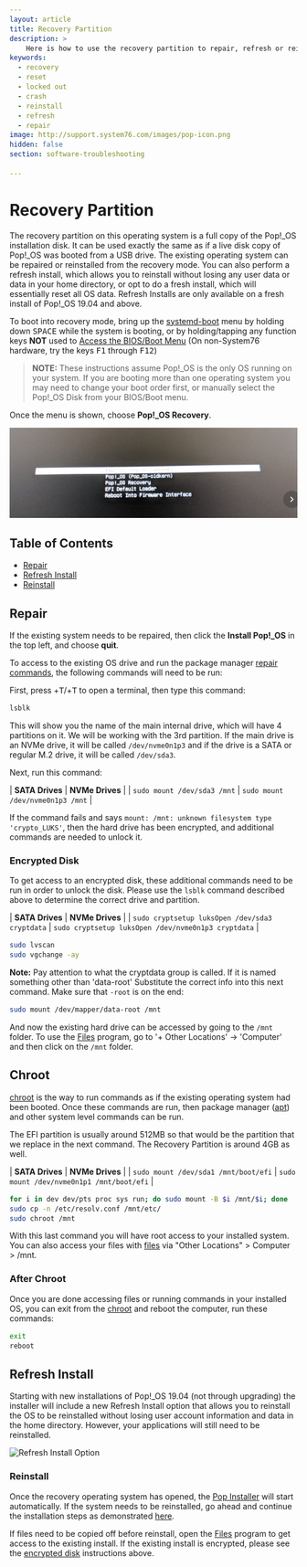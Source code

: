 ```yaml
---
layout: article
title: Recovery Partition
description: >
    Here is how to use the recovery partition to repair, refresh or reinstall your operating system.
keywords:
  - recovery
  - reset
  - locked out
  - crash
  - reinstall
  - refresh
  - repair
image: http://support.system76.com/images/pop-icon.png
hidden: false
section: software-troubleshooting

---
```


# Recovery Partition

The recovery partition on this operating system is a full copy of the Pop!\_OS installation disk. It can be used exactly the same as if a live disk copy of Pop!\_OS was booted from a USB drive. The existing operating system can be repaired or reinstalled from the recovery mode. You can also perform a refresh install, which allows you to reinstall without losing any user data or data in your home directory, or opt to do a fresh install, which will essentially reset all OS data. Refresh Installs are only available on a fresh install of Pop!\_OS 19.04 and above.

To boot into recovery mode, bring up the <u>systemd-boot</u> menu by holding down <kbd>SPACE</kbd> while the system is booting, or by holding/tapping any function keys **NOT** used to [Access the BIOS/Boot Menu](https://support.system76.com/articles/boot-menu/) (On non-System76 hardware, try the keys <kbd>F1</kbd> through <kbd>F12</kbd>) 

> **NOTE:** These instructions assume Pop!\_OS is the only OS running on your system. If you are booting more than one operating system you may need to change your boot order first, or manually select the Pop!\_OS Disk from your BIOS/Boot menu.

Once the menu is shown, choose **Pop!_OS Recovery**.

![systemd-boot](/images/pop-recovery/systemd-boot.png)

## Table of Contents

- [Repair](/articles/pop-recovery/#repair)
- [Refresh Install](/articles/pop-recovery/#refresh-install)
- [Reinstall](/articles/pop-recovery/#reinstall)

## Repair

If the existing system needs to be repaired, then click the **Install Pop!_OS** in the top left, and choose **quit**.

To access to the existing OS drive and run the package manager [repair commands](/articles/package-manager-pop/), the following commands will need to be run:

First, press <kbd><span class="fl-pop-key"></span></kbd>+<kbd>T</kbd>/<kbd><i class="fl-ubuntu"></i></kbd>+<kbd>T</kbd> to open a terminal, then type this command:

```bash
lsblk
```

This will show you the name of the main internal drive, which will have 4 partitions on it.  We will be working with the 3rd partition.  If the main drive is an NVMe drive, it will be called `/dev/nvme0n1p3` and if the drive is a SATA or regular M.2 drive, it will be called `/dev/sda3`.

Next, run this command:

| **SATA Drives**           | **NVMe Drives**                |
| ```sudo mount /dev/sda3 /mnt``` | ```sudo mount /dev/nvme0n1p3 /mnt``` |

If the command fails and says `mount: /mnt: unknown filesystem type 'crypto_LUKS'`, then the hard drive has been encrypted, and additional commands are needed to unlock it.  

### Encrypted Disk

To get access to an encrypted disk, these additional commands need to be run in order to unlock the disk.  Please use the `lsblk` command described above to determine the correct drive and partition.

| **SATA Drives**                                    | **NVMe Drives**                                         |
| ```sudo cryptsetup luksOpen /dev/sda3 cryptdata``` | ```sudo cryptsetup luksOpen /dev/nvme0n1p3 cryptdata``` |

```bash
sudo lvscan
sudo vgchange -ay
```

**Note:** Pay attention to what the cryptdata group is called. If it is named something other than 'data-root' Substitute the correct info into this next command.  Make sure that `-root` is on the end:

```bash
sudo mount /dev/mapper/data-root /mnt
```

And now the existing hard drive can be accessed by going to the `/mnt` folder.  To use the <u>Files</u> program, go to '+ Other Locations' -> 'Computer' and then click on the `/mnt` folder.

## Chroot

<u>chroot</u> is the way to run commands as if the existing operating system had been booted.  Once these commands are run, then package manager (<u>apt</u>) and other system level commands can be run.

The EFI partition is usually around 512MB so that would be the partition that we replace in the next command. The Recovery Partition is around 4GB as well.

| **SATA Drives**                                                          | **NVMe Drives**                                                          |
| ```sudo mount /dev/sda1 /mnt/boot/efi```                                 | ```sudo mount /dev/nvme0n1p1 /mnt/boot/efi```                            |

```bash
for i in dev dev/pts proc sys run; do sudo mount -B $i /mnt/$i; done 
sudo cp -n /etc/resolv.conf /mnt/etc/
sudo chroot /mnt
```

With this last command you will have root access to your installed system. You can also access your files with <u>files</u> via "Other Locations" > Computer > /mnt. 

### After Chroot

Once you are done accessing files or running commands in your installed OS, you can exit from the <u>chroot</u> and reboot the computer, run these commands:

```bash
exit
reboot
```

## Refresh Install

Starting with new installations of Pop!\_OS 19.04 (not through upgrading) the installer will include a new Refresh Install option that allows you to reinstall the OS to be reinstalled without losing user account information and data in the home directory. However, your applications will still need to be reinstalled.

![Refresh Install Option](/images/pop-recovery/recovery-install-page-20.04.png)

### Reinstall

Once the recovery operating system has opened, the <u>Pop Installer</u> will start automatically.  If the system needs to be reinstalled, go ahead and continue the installation steps as demonstrated [here](/articles/install-pop/).

If files need to be copied off before reinstall, open the <u>Files</u> program to get access to the existing install.  If the existing install is encrypted, please see the [encrypted disk](#encrypted-disk) instructions above.
